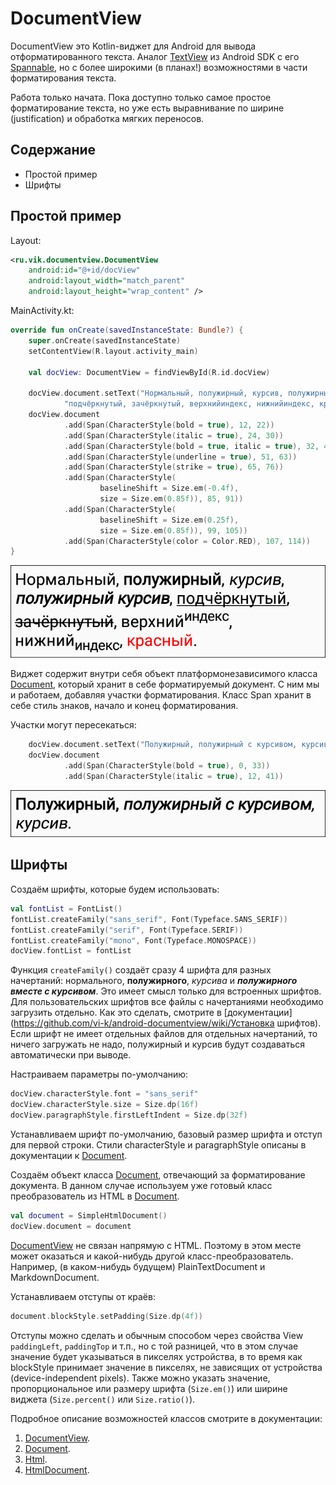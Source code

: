 # DocumentView

DocumentView это Kotlin-виджет для Android для вывода отформатированного текста. Аналог [TextView](https://developer.android.com/reference/android/widget/TextView) из Android SDK с его [Spannable](https://developer.android.com/reference/android/text/Spannable), но с более широкими (в планах!) возможностями в части форматирования текста.

Работа только начата. Пока доступно только самое простое форматирование текста, но уже есть выравнивание по ширине (justification) и обработка мягких переносов.

## Содержание
- Простой пример
- Шрифты

## Простой пример

Layout:
```xml
<ru.vik.documentview.DocumentView
    android:id="@+id/docView"
    android:layout_width="match_parent"
    android:layout_height="wrap_content" />
```

MainActivity.kt:
```kotlin
override fun onCreate(savedInstanceState: Bundle?) {
    super.onCreate(savedInstanceState)
    setContentView(R.layout.activity_main)

    val docView: DocumentView = findViewById(R.id.docView)

    docView.document.setText("Нормальный, полужирный, курсив, полужирный курсив, " +
            "подчёркнутый, зачёркнутый, верхнийиндекс, нижнийиндекс, красный.")
    docView.document
            .add(Span(CharacterStyle(bold = true), 12, 22))
            .add(Span(CharacterStyle(italic = true), 24, 30))
            .add(Span(CharacterStyle(bold = true, italic = true), 32, 49))
            .add(Span(CharacterStyle(underline = true), 51, 63))
            .add(Span(CharacterStyle(strike = true), 65, 76))
            .add(Span(CharacterStyle(
                    baselineShift = Size.em(-0.4f),
                    size = Size.em(0.85f)), 85, 91))
            .add(Span(CharacterStyle(
                    baselineShift = Size.em(0.25f),
                    size = Size.em(0.85f)), 99, 105))
            .add(Span(CharacterStyle(color = Color.RED), 107, 114))
}
```

![screenshot_1.png](docs/screenshot_1.png)

Виджет содержит внутри себя объект платформонезависимого класса [Document], который хранит в себе форматируемый документ. С ним мы и работаем, добавляя участки форматирования. Класс Span хранит в себе стиль знаков, начало и конец форматирования.

Участки могут пересекаться:

```kotlin
    docView.document.setText("Полужирный, полужирный с курсивом, курсив.")
    docView.document
            .add(Span(CharacterStyle(bold = true), 0, 33))
            .add(Span(CharacterStyle(italic = true), 12, 41))
```

![screenshot_2.png](docs/screenshot_2.png)

## Шрифты

Создаём шрифты, которые будем использовать:
```kotlin
val fontList = FontList()
fontList.createFamily("sans_serif", Font(Typeface.SANS_SERIF))
fontList.createFamily("serif", Font(Typeface.SERIF))
fontList.createFamily("mono", Font(Typeface.MONOSPACE))
docView.fontList = fontList
```

Функция `createFamily()` создаёт сразу 4 шрифта для разных начертаний: нормального, **полужирного**, *курсива* и ***полужирного вместе с курсивом***. Это имеет смысл только для встроенных шрифтов. Для пользовательских шрифтов все файлы с начертаниями необходимо загрузить отдельно. Как это сделать, смотрите в [документации](https://github.com/vi-k/android-documentview/wiki/Установка шрифтов). Если шрифт не имеет отдельных файлов для отдельных начертаний, то ничего загружать не надо, полужирный и курсив будут создаваться автоматически при выводе.

Настраиваем параметры по-умолчанию:
```kotlin
docView.characterStyle.font = "sans_serif"
docView.characterStyle.size = Size.dp(16f)
docView.paragraphStyle.firstLeftIndent = Size.dp(32f)
```

Устанавливаем шрифт по-умолчанию, базовый размер шрифта и отступ для первой строки. Стили characterStyle и paragraphStyle описаны в документации к [Document].

Создаём объект класса [Document], отвечающий за форматирование документа. В данном случае используем уже готовый класс преобразователь из HTML в [Document].
```kotlin
val document = SimpleHtmlDocument()
docView.document = document
```

[DocumentView] не связан напрямую с HTML. Поэтому в этом месте может оказаться и какой-нибудь другой класс-преобразователь. Например, (в каком-нибудь будущем) PlainTextDocument и MarkdownDocument.

Устанавливаем отступы от краёв:
```kotlin
document.blockStyle.setPadding(Size.dp(4f))
```

Отступы можно сделать и обычным способом через свойства View `paddingLeft`, `paddingTop` и т.п., но с той разницей, что в этом случае значение будет указываться в пикселях устройства, в то время как blockStyle принимает значение в пикселях, не зависящих от устройства (device-independent pixels). Также можно указать значение, пропорциональное или размеру шрифта (`Size.em()`) или ширине виджета (`Size.percent()` или `Size.ratio()`).

Подробное описание возможностей классов смотрите в документации:
1) [DocumentView].
2) [Document].
3) [Html].
4) [HtmlDocument].

[DocumentView]:https://github.com/vi-k/android-documentview/wiki
[Document]:https://github.com/vi-k/kotlin-utils/wiki/document
[Html]:https://github.com/vi-k/kotlin-utils/wiki/html
[HtmlDocument]:https://github.com/vi-k/kotlin-utils/wiki/htmldocument
